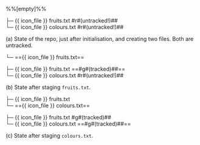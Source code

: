 <div id="a-staging">

%%[empty]%%
</div>
<div id="a-working">

├─ {{ icon_file }} fruits.txt #r#(untracked!)##<br>
└─ {{ icon_file }} colours.txt #r#(untracked!)##
</div>
<div id="a-text">

(a) State of the repo, just after initialisation, and creating two files. Both are untracked.
</div>


<div id="b-staging">

└─ =={{ icon_file }} fruits.txt==<br>
</div>
<div id="b-working">

├─ {{ icon_file }} fruits.txt ==#g#(tracked)##==<br>
└─ {{ icon_file }} colours.txt #r#(untracked!)##
</div>
<div id="b-text">

(b) State after staging `fruits.txt`.
</div>


<div id="c-staging">

├─ {{ icon_file }} fruits.txt<br>
└─ =={{ icon_file }} colours.txt==
</div>
<div id="c-working">

├─ {{ icon_file }} fruits.txt #g#(tracked)##<br>
└─ {{ icon_file }} colours.txt  ==#g#(tracked)##==
</div>
<div id="c-text">

(c) State after staging `colours.txt`.
</div>
